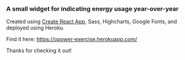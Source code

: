 
### A small widget for indicating energy usage year-over-year

Created using [Create React App](https://github.com/facebook/create-react-app), Sass, Highcharts, Google Fonts, and deployed using Heroku.

Find it here: https://opower-exercise.herokuapp.com/

Thanks for checking it out!
